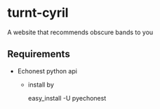 turnt-cyril
===========

A website that recommends obscure bands to you

Requirements
------------
- Echonest python api
  - install by

      easy_install -U pyechonest
